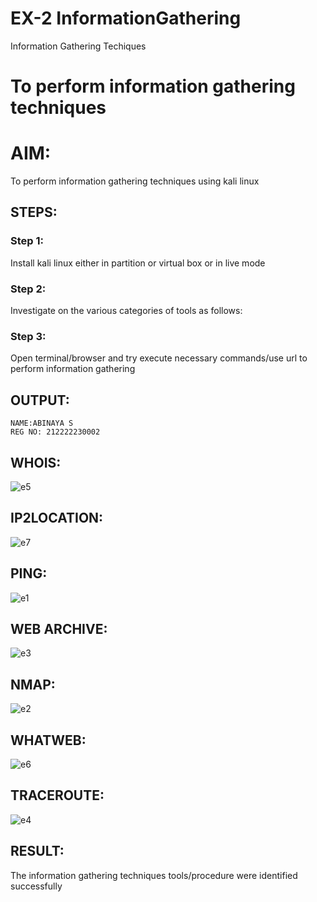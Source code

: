 # EX-2 InformationGathering
Information Gathering Techiques

# To perform information gathering techniques

# AIM:

To perform information gathering techniques using kali linux 

## STEPS:

### Step 1:

Install kali linux either in partition or virtual box or in live mode

### Step 2:

Investigate on the various categories of tools as follows:

### Step 3:
Open terminal/browser and try execute necessary commands/use url to perform information gathering


## OUTPUT:
```
NAME:ABINAYA S
REG NO: 212222230002
```
## WHOIS:
 ![e5](https://github.com/abinayasangeetha/InformationGathering/assets/119393675/552f83aa-044c-44f3-bef4-9799bda4a603)

## IP2LOCATION:
![e7](https://github.com/abinayasangeetha/InformationGathering/assets/119393675/27822067-806b-4f0f-a75e-a8c67b30fa22)

## PING:
![e1](https://github.com/abinayasangeetha/InformationGathering/assets/119393675/37c7f5f5-aa31-48ef-9c06-3263ad78a3b9)

## WEB ARCHIVE:
![e3](https://github.com/abinayasangeetha/InformationGathering/assets/119393675/5fd0714e-b1aa-4397-8cf5-ed1c2f14471f)
## NMAP:
![e2](https://github.com/abinayasangeetha/InformationGathering/assets/119393675/6bb8384e-6319-4924-bb4e-18126fa3c60c)

## WHATWEB:

![e6](https://github.com/abinayasangeetha/InformationGathering/assets/119393675/0b04ac3e-7702-4ae4-8a90-6d99c04e2ef7)

## TRACEROUTE:

![e4](https://github.com/abinayasangeetha/InformationGathering/assets/119393675/89161984-8f71-4e6b-9171-afc279099ab4)


## RESULT:
The information gathering techniques tools/procedure were  identified successfully
